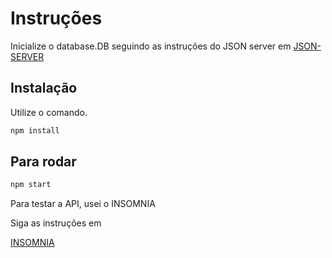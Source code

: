 # Instruções

Inicialize o database.DB seguindo as instruções do JSON server em [JSON-SERVER](https://github.com/typicode/json-server)

## Instalação

Utilize o comando.

```bash
npm install
```

## Para rodar

```python
npm start
```

Para testar a API, usei o INSOMNIA 

Siga as instruções em

[INSOMNIA](https://docs.insomnia.rest/)




